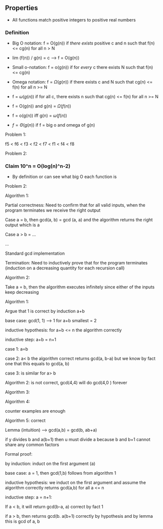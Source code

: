 ## Properties
-  All functions match positive integers to positive real numbers


### Definition
- Big O notation: f = O(g(n)) if *there exists* positive c and n such that f(n) <= cg(n) for all n > N
- lim (f(n)) / g(n) = c --> f = O(g(n))

- Small o-notation: f = o(g(n)) if for *every* c there exists N such that f(n) <= cg(n)
- Omega notation: f = $\Omega(g(n))$ if there exists c and N such that cg(n) <= f(n) for all n >= N
- f = $\omega(g(n))$ if for all c, there exists n such that cg(n) <= f(n) for all n >= N
- f = O(g(n)) and g(n) = $\Omega(f(n))$
- f = o(g(n)) iff g(n) = $\omega(f(n))$

- $f = \Theta (g(n))$ if f = big o and omega of g(n)


Problem 1:

f5 < f6 < f3 < f2 < f7 <  f1 < f4 < f8

Problem 2:

### Claim 10^n  = O(log(n)^n-2)
- By definition or can see what big O each function is


Problem 2:

Algorithm 1: 

Partial correctness: Need to confirm that for all valid inputs, when the program terminates we receive the right output

Case a = b, then gcd(a, b) = gcd (a, a) and the algorithm returns the right output which is a

Case a > b = ...

...

Standard gcd implementation

Termination: Need to inductively prove that for the program terminates (induction on a decreasing quantity for each recursion call)

Algorithm 2:

Take a = b, then the algorithm executes infinitely since either of the inputs keep decreasing 


Algorithm 1:

Argue that 1 is correct by induction a+b 

base case: gcd(1, 1) --> 1 for a+b smallest = 2 

inductive hypothesis: for a+b <= n the algorithm correctly 

inductive step: a+b = n+1

case 1: a=b

case 2: a< b the algorithm correct returns gcd(a, b-a) but we know by fact one that this equals to gcd(a, b)

case 3: is similar for a> b 



Algorithm 2: is not correct, gcd(4,4) will do gcd(4,0 ) forever

Algorithm 3: 

Algorithm 4:

counter examples are enough

Algorithm 5: correct

Lemma (intuition) --> gcd(a,b) = gcd(b, ab+a)

if y divides b and a(b+1) then u must divide a because b and b+1 cannot share any common factors

Formal proof:

by induction: induct on the first argument (a)

base case: a = 1, then gcd(1,b) follows from algorithm 1

inductive hypothesis: we induct on the first argument and assume the algorithm correctly returns gcd(a,b) for all a <= n

inductive step: a = n+1:

If a < b, it will return gcd(b-a, a) correct by fact 1

if a > b, then returns gcd(b. a(b+1) correctly by hypothesis and by lemma this is gcd of a, b
